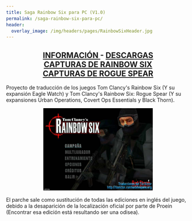 ```yaml
---
title: Saga Rainbow Six para PC (V1.0)
permalink: /saga-rainbow-six-para-pc/
header:
  overlay_image: /img/headers/pages/RainbowSixHeader.jpg
---
```

<h2 style="text-align: center;"><strong><a href="/saga-rainbow-six-para-pc/informacion/">INFORMACIÓN </a>- <a href="/saga-rainbow-six-para-pc/descargar/">DESCARGAS</a><br>
<a href="/saga-rainbow-six-para-pc/capturasr6/">CAPTURAS DE RAINBOW SIX</a><br>
<a href="/saga-rainbow-six-para-pc/capturasrogue/">CAPTURAS DE ROGUE SPEAR</a></strong></h2>

Proyecto de traducción de los juegos Tom Clancy's Rainbow Six (Y su expansión Eagle Watch) y Tom Clancy's Rainbow Six: Rogue Spear (Y su expansiones Urban Operations, Covert Ops Essentials y Black Thorn).

<center><img src="/img/2013/10/R620131017-01.jpg" width="300" height="225" /></center>

El parche sale como sustitución de todas las ediciones en inglés del juego, debido a la 
desaparición de la localización oficial por parte de Proein (Encontrar esa edición está resultando ser una odisea).
